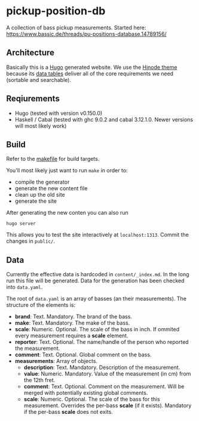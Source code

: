 # pickup-position-db
A collection of bass pickup measurements. Started here:  https://www.bassic.de/threads/pu-positions-database.14789156/

## Architecture

Basically this is a [Hugo](https://gohugo.io/) generated website.
We use the [Hinode theme](https://gethinode.com/) because its [data tables](https://gethinode.com/docs/content/tables/#data-tables) deliver all of the core requirements we need (sortable and searchable).

## Reqiurements

 * Hugo (tested with version v0.150.0)
 * Haskell / Cabal (tested with ghc 9.0.2 and cabal 3.12.1.0. Newer versions will most likely work)

## Build

Refer to the [makefile](./GNUmakefile) for build targets.

You'll most likely just want to run `make` in order to:
 * compile the generator
 * generate the new content file
 * clean up the old site
 * generate the site

After generating the new conten you can also run
```
hugo server
```

This allows you to test the site interactively at `localhost:1313`. Commit the changes in `public/`.

## Data

Currently the effective data is hardcoded in `content/_index.md`.
In the long run this file will be generated.
Data for the generation has been checked into `data.yaml`.

The root of `data.yaml` is an array of basses (an their measurements).
The structure of the elements is:

 * **brand**: Text. Mandatory. The brand of the bass.
 * **make**: Text. Mandatory. The make of the bass.
 * **scale**: Numeric. Optional. The scale of the bass in inch. If ommited every measurement requires a **scale** element.
 * **reporter**: Text. Optional. The name/handle of the person who reported the measurement.
 * **comment**: Text. Optional. Global comment on the bass.
 * **measurements**: Array of objects.
    * **description**: Text. Mandatory. Description of the measurement.
    * **value**: Numeric. Mandatory. Value of the measurement (in cm) from the 12th fret.
    * **comment**: Text. Optional. Comment on the measurement. Will be merged with potentially existing global comments.
    * **scale**: Numeric. Optional. The scale of the bass for this measurement. Overrides the per-bass **scale** (if it exists). Mandatory if the per-bass **scale** does not exits.
